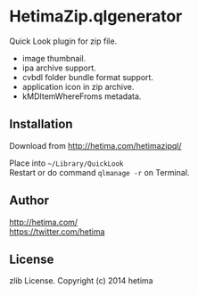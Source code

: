 # HetimaZip.qlgenerator

Quick Look plugin for zip file.

- image thumbnail. 
- ipa archive support.
- cvbdl folder bundle format support. 
- application icon in zip archive.
- kMDItemWhereFroms metadata. 

## Installation

Download from http://hetima.com/hetimazipql/

Place into `~/Library/QuickLook`  
Restart or do command `qlmanage -r` on Terminal.


## Author

http://hetima.com/  
https://twitter.com/hetima

## License

zlib License. Copyright (c) 2014 hetima
